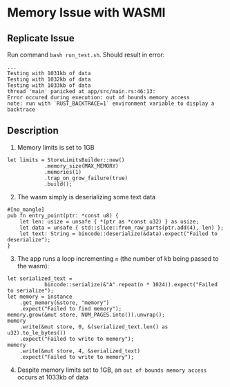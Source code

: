 # Memory Issue with WASMI

## Replicate Issue

Run command `bash run_test.sh`. Should result in error:
```
...
Testing with 1031kb of data
Testing with 1032kb of data
Testing with 1033kb of data
thread 'main' panicked at app/src/main.rs:46:13:
Error occured during execution: out of bounds memory access
note: run with `RUST_BACKTRACE=1` environment variable to display a backtrace
```

## Description
1. Memory limits is set to 1GB
```
let limits = StoreLimitsBuilder::new()
            .memory_size(MAX_MEMORY)
            .memories(1)
            .trap_on_grow_failure(true)
            .build();
```

2. The wasm simply is deserializing some text data
```
#[no_mangle]
pub fn entry_point(ptr: *const u8) {
    let len: usize = unsafe { *(ptr as *const u32) } as usize;
    let data = unsafe { std::slice::from_raw_parts(ptr.add(4), len) };
    let text: String = bincode::deserialize(&data).expect("Failed to deserialize");
}
```

3. The app runs a loop incrementing `n` (the number of kb being passed to the wasm):
```
let serialized_text =
            bincode::serialize(&"A".repeat(n * 1024)).expect("Failed to serialize");
let memory = instance
    .get_memory(&store, "memory")
    .expect("Failed to find memory");
memory.grow(&mut store, NUM_PAGES.into()).unwrap();
memory
    .write(&mut store, 0, &(serialized_text.len() as u32).to_le_bytes())
    .expect("Failed to write to memory");
memory
    .write(&mut store, 4, &serialized_text)
    .expect("Failed to write to memory");
```

4. Despite memory limits set to 1GB, an `out of bounds memory access` occurs at 1033kb of data